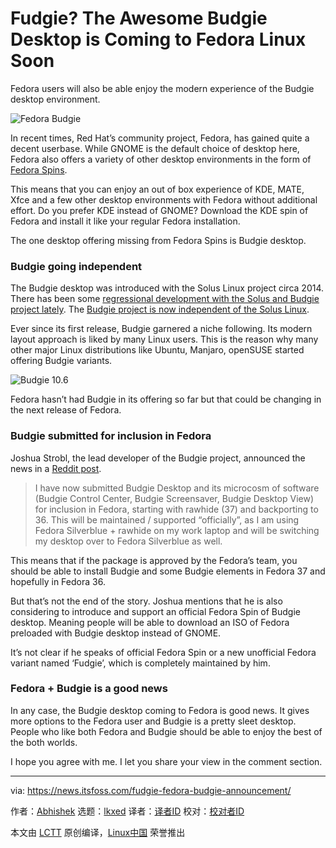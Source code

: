 [#]: subject: "Fudgie? The Awesome Budgie Desktop is Coming to Fedora Linux Soon"
[#]: via: "https://news.itsfoss.com/fudgie-fedora-budgie-announcement/"
[#]: author: "Abhishek https://news.itsfoss.com/author/root/"
[#]: collector: "lkxed"
[#]: translator: "lkxed"
[#]: reviewer: " "
[#]: publisher: " "
[#]: url: " "

Fudgie? The Awesome Budgie Desktop is Coming to Fedora Linux Soon
======
Fedora users will also be able enjoy the modern experience of the Budgie desktop environment.

![Fedora Budgie][1]

In recent times, Red Hat’s community project, Fedora, has gained quite a decent userbase. While GNOME is the default choice of desktop here, Fedora also offers a variety of other desktop environments in the form of [Fedora Spins][2].

This means that you can enjoy an out of box experience of KDE, MATE, Xfce and a few other desktop environments with Fedora without additional effort. Do you prefer KDE instead of GNOME? Download the KDE spin of Fedora and install it like your regular Fedora installation.

The one desktop offering missing from Fedora Spins is Budgie desktop.

### Budgie going independent

The Budgie desktop was introduced with the Solus Linux project circa 2014. There has been some [regressional development with the Solus and Budgie project lately][3]. The [Budgie project is now independent of the Solus Linux][4].

Ever since its first release, Budgie garnered a niche following. Its modern layout approach is liked by many Linux users. This is the reason why many other major Linux distributions like Ubuntu, Manjaro, openSUSE started offering Budgie variants.

![Budgie 10.6][5]

Fedora hasn’t had Budgie in its offering so far but that could be changing in the next release of Fedora.

### Budgie submitted for inclusion in Fedora

Joshua Strobl, the lead developer of the Budgie project, announced the news in a [Reddit post][6].

> I have now submitted Budgie Desktop and its microcosm of software (Budgie Control Center, Budgie Screensaver, Budgie Desktop View) for inclusion in Fedora, starting with rawhide (37) and backporting to 36. This will be maintained / supported “officially”, as I am using Fedora Silverblue + rawhide on my work laptop and will be switching my desktop over to Fedora Silverblue as well.

This means that if the package is approved by the Fedora’s team, you should be able to install Budgie and some Budgie elements in Fedora 37 and hopefully in Fedora 36.

But that’s not the end of the story. Joshua mentions that he is also considering to introduce and support an official Fedora Spin of Budgie desktop. Meaning people will be able to download an ISO of Fedora preloaded with Budgie desktop instead of GNOME.

It’s not clear if he speaks of official Fedora Spin or a new unofficial Fedora variant named ‘Fudgie’, which is completely maintained by him.

### Fedora + Budgie is a good news

In any case, the Budgie desktop coming to Fedora is good news. It gives more options to the Fedora user and Budgie is a pretty sleet desktop. People who like both Fedora and Budgie should be able to enjoy the best of the both worlds.

I hope you agree with me. I let you share your view in the comment section.

--------------------------------------------------------------------------------

via: https://news.itsfoss.com/fudgie-fedora-budgie-announcement/

作者：[Abhishek][a]
选题：[lkxed][b]
译者：[译者ID](https://github.com/译者ID)
校对：[校对者ID](https://github.com/校对者ID)

本文由 [LCTT](https://github.com/LCTT/TranslateProject) 原创编译，[Linux中国](https://linux.cn/) 荣誉推出

[a]: https://news.itsfoss.com/author/root/
[b]: https://github.com/lkxed
[1]: https://news.itsfoss.com/wp-content/uploads/2022/05/fedora-budgie.png
[2]: https://spins.fedoraproject.org
[3]: https://news.itsfoss.com/solus-co-lead-resign-budgie-serpent/
[4]: https://news.itsfoss.com/budgie-10-6-release/
[5]: https://news.itsfoss.com/wp-content/uploads/2022/04/budgie-10.61-1024x576.jpg
[6]: https://www.reddit.com/r/Fedora/comments/uq3gah/budgie_desktop_has_now_been_submitted_for/

